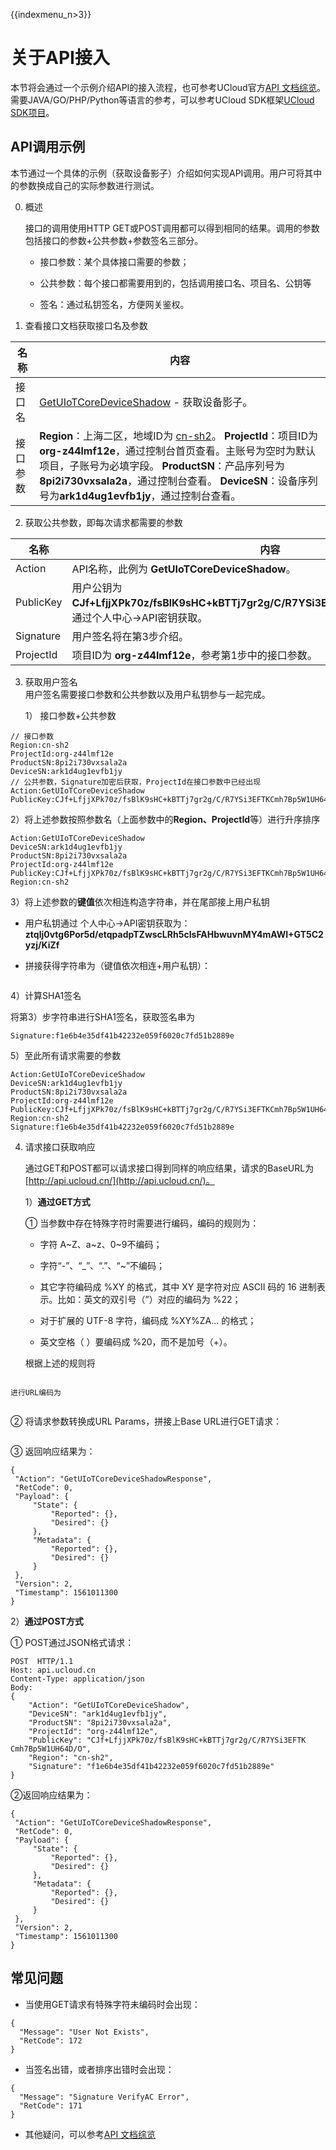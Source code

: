 {{indexmenu_n>3}}

# 关于API接入

本节将会通过一个示例介绍API的接入流程，也可参考UCloud官方[API 文档综览](https://docs.ucloud.cn/api/summary/overview)。需要JAVA/GO/PHP/Python等语言的参考，可以参考UCloud SDK框架[UCloud SDK项目](https://github.com/ucloud?utf8=%E2%9C%93&q=SDK&type=&language=)。

## API调用示例

本节通过一个具体的示例（获取设备影子）介绍如何实现API调用。用户可将其中的参数换成自己的实际参数进行测试。

0. 概述   

   接口的调用使用HTTP GET或POST调用都可以得到相同的结果。调用的参数包括接口的参数+公共参数+参数签名三部分。

   - 接口参数：某个具体接口需要的参数；

   - 公共参数：每个接口都需要用到的，包括调用接口名、项目名、公钥等

   - 签名：通过私钥签名，方便网关鉴权。

1. 查看接口文档获取接口名及参数   

|名称| 内容|
|---|---|
|接口名| [GetUIoTCoreDeviceShadow](../api_guide/deviceshadowmgmtapi) \- 获取设备影子。|
|接口参数|**Region**：上海二区，地域ID为    [cn-sh2](https://docs.ucloud.cn/api/summary/regionlist)。 **ProjectId**：项目ID为 **org-z44lmf12e**，通过控制台首页查看。主账号为空时为默认项目，子账号为必填字段。 **ProductSN**：产品序列号为    **8pi2i730vxsala2a**，通过控制台查看。 **DeviceSN**：设备序列号为**ark1d4ug1evfb1jy**，通过控制台查看。|

2. 获取公共参数，即每次请求都需要的参数

|名称|内容|
|---|---|
|Action|API名称，此例为 **GetUIoTCoreDeviceShadow**。|
|PublicKey|用户公钥为**CJf+LfjjXPk70z/fsBlK9sHC+kBTTj7gr2g/C/R7YSi3EFTKCmh7Bp5W1UH64D/O**，通过个人中心->API密钥获取。|
|Signature|用户签名将在第3步介绍。|
|ProjectId|项目ID为 **org-z44lmf12e**，参考第1步中的接口参数。|

3. 获取用户签名  
   用户签名需要接口参数和公共参数以及用户私钥参与一起完成。 

   1） 接口参数+公共参数

```
// 接口参数
Region:cn-sh2
ProjectId:org-z44lmf12e
ProductSN:8pi2i730vxsala2a
DeviceSN:ark1d4ug1evfb1jy
// 公共参数，Signature加密后获取，ProjectId在接口参数中已经出现
Action:GetUIoTCoreDeviceShadow
PublicKey:CJf+LfjjXPk70z/fsBlK9sHC+kBTTj7gr2g/C/R7YSi3EFTKCmh7Bp5W1UH64D/O
```

   2）将上述参数按照参数名（上面参数中的**Region、ProjectId**等）进行升序排序

```
Action:GetUIoTCoreDeviceShadow
DeviceSN:ark1d4ug1evfb1jy
ProductSN:8pi2i730vxsala2a
ProjectId:org-z44lmf12e
PublicKey:CJf+LfjjXPk70z/fsBlK9sHC+kBTTj7gr2g/C/R7YSi3EFTKCmh7Bp5W1UH64D/O
Region:cn-sh2
```

   3）将上述参数的**键值**依次相连构造字符串，并在尾部接上用户私钥

   - 用户私钥通过 个人中心->API密钥获取为：**ztqlj0vtg6Por5d/etqpadpTZwscLRh5cIsFAHbwuvnMY4mAWI+GT5C2yzj/KiZf**

   - 拼接获得字符串为（键值依次相连+用户私钥）：

```  ActionGetUIoTCoreDeviceShadowDeviceSNark1d4ug1evfb1jyProductSN8pi2i730vxsala2aProjectIdorg-z44lmf12ePublicKeyCJf+LfjjXPk70z/fsBlK9sHC+kBTTj7gr2g/C/R7YSi3EFTKCmh7Bp5W1UH64D/ORegioncn-sh2ztqlj0vtg6Por5d/etqpadpTZwscLRh5cIsFAHbwuvnMY4mAWI+GT5C2yzj/KiZf
```

   4）计算SHA1签名

   将第3）步字符串进行SHA1签名，获取签名串为

```
Signature:f1e6b4e35df41b42232e059f6020c7fd51b2889e
```

   5）至此所有请求需要的参数

```
Action:GetUIoTCoreDeviceShadow
DeviceSN:ark1d4ug1evfb1jy
ProductSN:8pi2i730vxsala2a
ProjectId:org-z44lmf12e
PublicKey:CJf+LfjjXPk70z/fsBlK9sHC+kBTTj7gr2g/C/R7YSi3EFTKCmh7Bp5W1UH64D/O
Region:cn-sh2
Signature:f1e6b4e35df41b42232e059f6020c7fd51b2889e
```

4. 请求接口获取响应

   通过GET和POST都可以请求接口得到同样的响应结果，请求的BaseURL为[http://api.ucloud.cn/](http://api.ucloud.cn/)。

   1）**通过GET方式** 

   ① 当参数中存在特殊字符时需要进行编码，编码的规则为： 

      - 字符 A~Z、a~z、0~9不编码；

      - 字符“-”、“_”、“.”、“~”不编码；

      - 其它字符编码成 %XY 的格式，其中 XY 是字符对应 ASCII 码的 16    进制表示。比如：英文的双引号（”）对应的编码为 %22；

      - 对于扩展的 UTF-8 字符，编码成 %XY%ZA… 的格式；

      - 英文空格（ ）要编码成 %20，而不是加号（+）。

    根据上述的规则将

```    PublicKey:CJf+LfjjXPk70z/fsBlK9sHC+kBTTj7gr2g/C/R7YSi3EFTKCmh7Bp5W1UH64D/O
```

    进行URL编码为

```    PublicKey:CJf%2BLfjjXPk70z%2FfsBlK9sHC%2BkBTTj7gr2g%2FC%2FR7YSi3EFTKCmh7Bp5W1UH64D%2FO
```

   ② 将请求参数转换成URL Params，拼接上Base URL进行GET请求：

```     http(s)://api.ucloud.cn/?Action=GetUIoTCoreDeviceShadow&DeviceSN=ark1d4ug1evfb1jy&ProductSN=8pi2i730vxsala2a&ProjectId=org-z44lmf12e&PublicKey=CJf%2BLfjjXPk70z%2FfsBlK9sHC%2BkBTTj7gr2g%2FC%2FR7YSi3EFTKCmh7Bp5W1UH64D%2FO& Region=cn-sh2&Signature=f1e6b4e35df41b42232e059f6020c7fd51b2889e
```

   ③ 返回响应结果为：

```
{
 "Action": "GetUIoTCoreDeviceShadowResponse",
 "RetCode": 0,
 "Payload": {
     "State": {
         "Reported": {},
         "Desired": {}
     },
     "Metadata": {
         "Reported": {},
         "Desired": {}
     }
 },
 "Version": 2,
 "Timestamp": 1561011300
}
```

   2）**通过POST方式** 

   ① POST通过JSON格式请求：

```
POST  HTTP/1.1
Host: api.ucloud.cn
Content-Type: application/json
Body:
{
	"Action": "GetUIoTCoreDeviceShadow",
	"DeviceSN": "ark1d4ug1evfb1jy",
	"ProductSN": "8pi2i730vxsala2a",
	"ProjectId": "org-z44lmf12e",
	"PublicKey": "CJf+LfjjXPk70z/fsBlK9sHC+kBTTj7gr2g/C/R7YSi3EFTK   Cmh7Bp5W1UH64D/O",
	"Region": "cn-sh2",
	"Signature": "f1e6b4e35df41b42232e059f6020c7fd51b2889e"
}
```

   ②返回响应结果为：

```
{
 "Action": "GetUIoTCoreDeviceShadowResponse",
 "RetCode": 0,
 "Payload": {
     "State": {
         "Reported": {},
         "Desired": {}
     },
     "Metadata": {
         "Reported": {},
         "Desired": {}
     }
 },
 "Version": 2,
 "Timestamp": 1561011300
}
```

## 常见问题

- 当使用GET请求有特殊字符未编码时会出现：

```
{
  "Message": "User Not Exists",
  "RetCode": 172
}
```

- 当签名出错，或者排序出错时会出现：

```
{
  "Message": "Signature VerifyAC Error",
  "RetCode": 171
}
```

- 其他疑问，可以参考[API 文档综览](https://docs.ucloud.cn/api/summary/overview)
